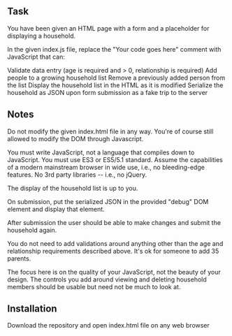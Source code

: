 ## Task

You have been given an HTML page with a form and a placeholder for displaying a household.

In the given index.js file, replace the "Your code goes here" comment with JavaScript that can:

Validate data entry (age is required and > 0, relationship is required)
Add people to a growing household list
Remove a previously added person from the list
Display the household list in the HTML as it is modified
Serialize the household as JSON upon form submission as a fake trip to the server

## Notes

Do not modify the given index.html file in any way. You're of course still allowed to modify the DOM through Javascript.

You must write JavaScript, not a language that compiles down to JavaScript. You must use ES3 or ES5/5.1 standard. Assume the capabilities of a modern mainstream browser in wide use, i.e., no bleeding-edge features. No 3rd party libraries -- i.e., no jQuery.

The display of the household list is up to you.

On submission, put the serialized JSON in the provided "debug" DOM element and display that element.

After submission the user should be able to make changes and submit the household again.

You do not need to add validations around anything other than the age and relationship requirements described above. It's ok for someone to add 35 parents.

The focus here is on the quality of your JavaScript, not the beauty of your design. The controls you add around viewing and deleting household members should be usable but need not be much to look at.

## Installation

Download the repository and open index.html file on any web browser
